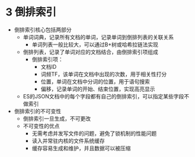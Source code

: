 # 3 倒排索引

- 倒排索引核心包括两部分
    - 单词词典，记录所有文档的单词，记录单词到倒排列表的关联关系
        - 单词列表一般比较大，可以通过B+树或哈希拉链法实现
    - 倒排列表，记录了单词对应的文档结合，由倒排索引项组成
        - 倒排索引项：
            - 文档ID
            - 词频TF，该单词在文档中出现的次数，用于相关性打分
            - 位置，单词在文档中分词的位置，用于语句搜索
            - 偏移，记录单词的开始、结束位置，实现高亮显示
    - ES的JSON文档中的每个字段都有自己的倒排索引，可以指定某些字段不做索引
- 倒排索引的不可变性
    - 倒排索引一旦生成，不可更改
    - 不可变性的优点
        - 无需考虑并发写文件的问题，避免了锁机制的性能问题
        - 读入并常驻内核的文件系统缓存
        - 缓存容易生成和维护，并且数据可以被压缩